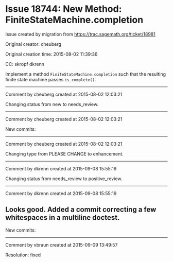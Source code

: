# Issue 18744: New Method: FiniteStateMachine.completion

Issue created by migration from https://trac.sagemath.org/ticket/18981

Original creator: cheuberg

Original creation time: 2015-08-02 11:39:36

CC:  skropf dkrenn

Implement a method `FiniteStateMachine.completion` such that the resulting finite state machine passes `is_complete()`.


---

Comment by cheuberg created at 2015-08-02 12:03:21

Changing status from new to needs_review.


---

Comment by cheuberg created at 2015-08-02 12:03:21

New commits:


---

Comment by cheuberg created at 2015-08-02 12:03:21

Changing type from PLEASE CHANGE to enhancement.


---

Comment by dkrenn created at 2015-09-08 15:55:19

Changing status from needs_review to positive_review.


---

Comment by dkrenn created at 2015-09-08 15:55:19

Looks good. Added a commit correcting a few whitespaces in a multiline doctest.
----
New commits:


---

Comment by vbraun created at 2015-09-09 13:49:57

Resolution: fixed
